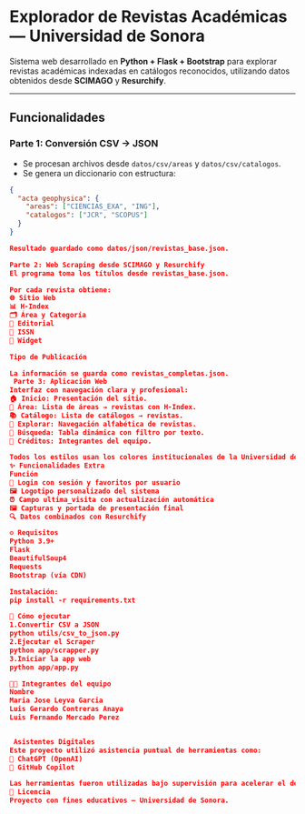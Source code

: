 # Explorador de Revistas Académicas — Universidad de Sonora

Sistema web desarrollado en **Python + Flask + Bootstrap** para explorar revistas académicas indexadas en catálogos reconocidos, utilizando datos obtenidos desde **SCIMAGO** y **Resurchify**.

---

## Funcionalidades 
### Parte 1: Conversión CSV → JSON 
- Se procesan archivos desde `datos/csv/areas` y `datos/csv/catalogos`.
- Se genera un diccionario con estructura:
```json
{
  "acta geophysica": {
    "areas": ["CIENCIAS_EXA", "ING"],
    "catalogos": ["JCR", "SCOPUS"]
  }
}

Resultado guardado como datos/json/revistas_base.json.

Parte 2: Web Scraping desde SCIMAGO y Resurchify 
El programa toma los títulos desde revistas_base.json.

Por cada revista obtiene:
🌐 Sitio Web
📊 H-Index
🗂️ Área y Categoría
🏢 Editorial
🔢 ISSN
🔗 Widget

Tipo de Publicación

La información se guarda como revistas_completas.json.
 Parte 3: Aplicación Web 
Interfaz con navegación clara y profesional:
🏠 Inicio: Presentación del sitio.
🧠 Área: Lista de áreas → revistas con H-Index.
📚 Catálogo: Lista de catálogos → revistas.
🔎 Explorar: Navegación alfabética de revistas.
📝 Búsqueda: Tabla dinámica con filtro por texto.
👥 Créditos: Integrantes del equipo.

Todos los estilos usan los colores institucionales de la Universidad de Sonora y el logotipo oficial.
✨ Funcionalidades Extra
Función	
🔐 Login con sesión y favoritos por usuario	
🖼️ Logotipo personalizado del sistema	
⏰ Campo ultima_visita con actualización automática	
🖼️ Capturas y portada de presentación final	
🔍 Datos combinados con Resurchify	

⚙️ Requisitos
Python 3.9+
Flask
BeautifulSoup4
Requests
Bootstrap (vía CDN)

Instalación:
pip install -r requirements.txt

🚀 Cómo ejecutar
1.Convertir CSV a JSON
python utils/csv_to_json.py
2.Ejecutar el Scraper
python app/scrapper.py
3.Iniciar la app web
python app/app.py

👨‍💻 Integrantes del equipo
Nombre	
Maria Jose Leyva Garcia
Luis Gerardo Contreras Anaya
Luis Fernando Mercado Perez


 Asistentes Digitales
Este proyecto utilizó asistencia puntual de herramientas como:
🧠 ChatGPT (OpenAI)
🤖 GitHub Copilot

Las herramientas fueron utilizadas bajo supervisión para acelerar el desarrollo y asegurar la calidad del código.
📄 Licencia
Proyecto con fines educativos – Universidad de Sonora.
